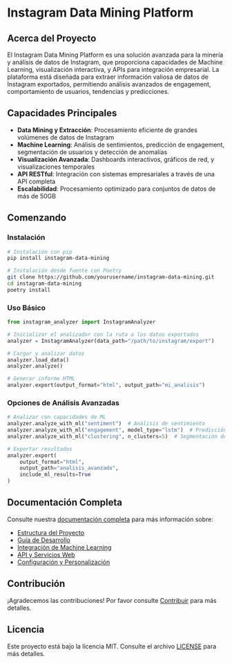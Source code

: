 # Instagram Data Mining Platform

## Acerca del Proyecto

El Instagram Data Mining Platform es una solución avanzada para la minería y análisis de datos de Instagram, que proporciona capacidades de Machine Learning, visualización interactiva, y APIs para integración empresarial. La plataforma está diseñada para extraer información valiosa de datos de Instagram exportados, permitiendo análisis avanzados de engagement, comportamiento de usuarios, tendencias y predicciones.

## Capacidades Principales

- **Data Mining y Extracción**: Procesamiento eficiente de grandes volúmenes de datos de Instagram
- **Machine Learning**: Análisis de sentimientos, predicción de engagement, segmentación de usuarios y detección de anomalías
- **Visualización Avanzada**: Dashboards interactivos, gráficos de red, y visualizaciones temporales
- **API RESTful**: Integración con sistemas empresariales a través de una API completa
- **Escalabilidad**: Procesamiento optimizado para conjuntos de datos de más de 50GB

## Comenzando

### Instalación

```bash
# Instalación con pip
pip install instagram-data-mining

# Instalación desde fuente con Poetry
git clone https://github.com/yourusername/instagram-data-mining.git
cd instagram-data-mining
poetry install
```

### Uso Básico

```python
from instagram_analyzer import InstagramAnalyzer

# Inicializar el analizador con la ruta a los datos exportados
analyzer = InstagramAnalyzer(data_path="/path/to/instagram/export")

# Cargar y analizar datos
analyzer.load_data()
analyzer.analyze()

# Generar informe HTML
analyzer.export(output_format="html", output_path="mi_analisis")
```

### Opciones de Análisis Avanzadas

```python
# Analizar con capacidades de ML
analyzer.analyze_with_ml("sentiment")  # Análisis de sentimiento
analyzer.analyze_with_ml("engagement", model_type="lstm")  # Predicción de engagement
analyzer.analyze_with_ml("clustering", n_clusters=5)  # Segmentación de usuarios

# Exportar resultados
analyzer.export(
    output_format="html",
    output_path="analisis_avanzado",
    include_ml_results=True
)
```

## Documentación Completa

Consulte nuestra [documentación completa](docs/README.md) para más información sobre:

- [Estructura del Proyecto](docs/PROJECT_STRUCTURE.md)
- [Guía de Desarrollo](DEVELOPMENT_GUIDELINES.md)
- [Integración de Machine Learning](ML_INTEGRATION.md)
- [API y Servicios Web](docs/API_DOCS.md)
- [Configuración y Personalización](docs/CONFIGURATION.md)

## Contribución

¡Agradecemos las contribuciones! Por favor consulte [Contribuir](CONTRIBUTING.md) para más detalles.

## Licencia

Este proyecto está bajo la licencia MIT. Consulte el archivo [LICENSE](LICENSE) para más detalles.
